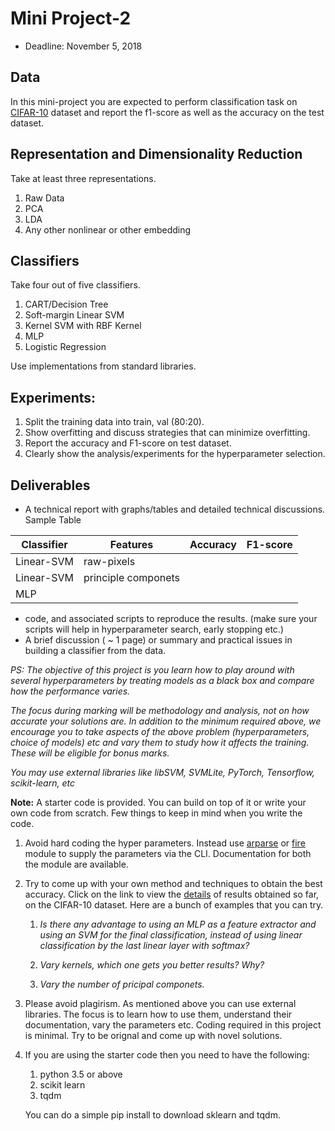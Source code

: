 # Mini Project-2


* Deadline: November 5, 2018

## Data


In this mini-project you are expected to perform classification task on 
[CIFAR-10](https://www.cs.toronto.edu/~kriz/cifar.html) dataset and report the f1-score as well as the accuracy on the test dataset. 
## Representation and Dimensionality Reduction

Take at least three representations.

1. Raw Data 
2. PCA 
3. LDA  
4. Any other nonlinear or other embedding 

## Classifiers

Take four out of five classifiers.

1. CART/Decision Tree 
2. Soft-margin Linear SVM 
3. Kernel SVM with RBF Kernel 
4. MLP  
5. Logistic Regression

Use implementations from standard libraries.

## Experiments:

1. Split the training data into train, val (80:20). 
2. Show overfitting and discuss strategies that can minimize
   overfitting.
4. Report the accuracy and F1-score on test dataset.
3. Clearly show the analysis/experiments for the hyperparameter selection.


## Deliverables

*  A technical report with graphs/tables and detailed technical 
discussions. Sample Table

| Classifier | Features            | Accuracy | F1-score |
|------------|---------------------|----------|----------|
| Linear-SVM | raw-pixels          |          |          |
| Linear-SVM | principle componets |          |          |
| MLP        |                     |          |          |


* code, and associated scripts to reproduce the results. (make
sure your scripts will help in hyperparameter search, early
stopping etc.)
*   A brief discussion ( ~ 1 page) or summary and practical issues
 in building a classifier from the data.

_PS: The objective of this project is you learn how to play around with
several hyperparameters by treating models as a black box and compare
how the performance varies._

_The focus during marking will be methodology and analysis, not on how
accurate your solutions are. In addition to the minimum required above,
we encourage you to take aspects of the above problem (hyperparameters,
choice of models) etc and vary them to study how it affects the
training. These will be eligible for bonus marks._ 



_You may use external libraries like libSVM, SVMLite, PyTorch, Tensorflow,
scikit-learn, etc_

**Note:** A starter code is provided. You can build on top of it or write your own code from scratch. Few things to keep in mind when you write the code.

1. Avoid hard coding the hyper parameters. Instead use [arparse](https://docs.python.org/3/library/argparse.html) or
[fire](https://github.com/google/python-fire) module to supply the parameters via the CLI. Documentation for both the module are available.

2. Try to come up with your own method and techniques to obtain the best accuracy. Click on the link to view the [details](http://rodrigob.github.io/are_we_there_yet/build/classification_datasets_results.html#43494641522d3130) of results obtained so far, on the CIFAR-10 dataset. Here are a bunch of examples that you can try.


    1. _Is there any advantage to using an MLP as a feature extractor and
       using an SVM for the final classification, instead of using linear
       classification by the last linear layer with softmax?_

    2. _Vary kernels, which one gets you better results? Why?_

    3. _Vary the number of pricipal componets._

3. Please avoid plagirism. As mentioned above you can use external libraries. The focus is to learn how to use them, understand their documentation, vary the parameters etc. Coding required in this project is minimal. Try to be orignal and come up with novel solutions.

4. If you are using the starter code then you need to have the following:
	
	1. python 3.5 or above
	2. scikit learn
	3. tqdm

	You can do a simple pip install to download sklearn and tqdm. 